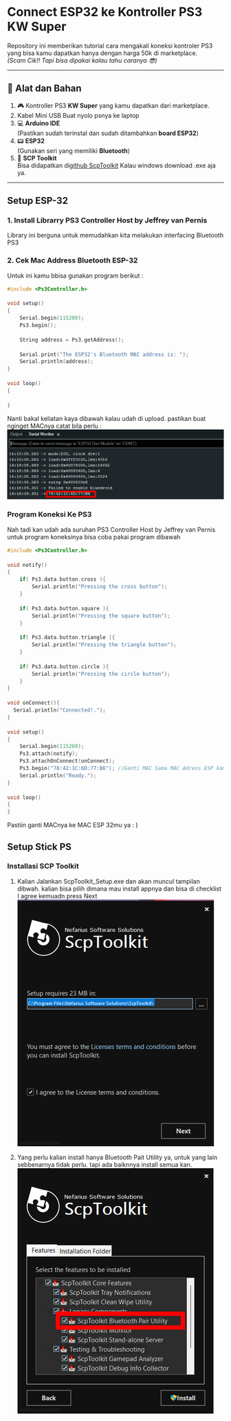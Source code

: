 # Connect ESP32 ke Kontroller PS3 KW Super

Repository ini memberikan tutorial cara mengakali koneksi kontroler PS3 yang bisa kamu dapatkan hanya dengan harga 50k di marketplace.  
_(Scam Cik!! Tapi bisa dipakai kalau tahu caranya 😎)_

---

## 🧰 Alat dan Bahan

1. 🎮 Kontroller PS3 **KW Super** yang kamu dapatkan dari marketplace.
2. Kabel Mini USB Buat nyolo psnya ke laptop 
3. 💻 **Arduino IDE**  
   (Pastikan sudah terinstal dan sudah ditambahkan **board ESP32**)
4. 📟 **ESP32**  
   (Gunakan seri yang memiliki **Bluetooth**)
5. 🧰 **SCP Toolkit**  
   Bisa didapatkan di[github ScpToolkit](https://github.com/nefarius/ScpToolkit/releases/tag/v1.7.277.16103-BETA) Kalau windows download .exe aja ya.

   

---
## Setup ESP-32

### 1. Install Librarry PS3 Controller Host by Jeffrey van Pernis
Library ini berguna untuk memudahkan kita melakukan interfacing Bluetooth PS3

### 2. Cek Mac Address Bluetooth ESP-32
Untuk ini kamu bbisa gunakan program berikut :
```cpp
#include <Ps3Controller.h>

void setup()
{
    Serial.begin(115200);
    Ps3.begin();

    String address = Ps3.getAddress();

    Serial.print("The ESP32's Bluetooth MAC address is: ");
    Serial.println(address);
}

void loop()
{

}
```
Nanti bakal keliatan kaya dibawah kalau udah di upload. pastikan buat nginget MACnya catat bila perlu :
![Tampilan Serial Monitor](images/cek_mac.png)

### Program Koneksi Ke PS3
Nah tadi kan udah ada suruhan PS3 Controller Host by Jeffrey van Pernis untuk program koneksinya bisa coba pakai program dibawah
```cpp
#include <Ps3Controller.h>

void notify()
{
    if( Ps3.data.button.cross ){
        Serial.println("Pressing the cross button");
    }

    if( Ps3.data.button.square ){
        Serial.println("Pressing the square button");
    }

    if( Ps3.data.button.triangle ){
        Serial.println("Pressing the triangle button");
    }

    if( Ps3.data.button.circle ){
        Serial.println("Pressing the circle button");
    }
}

void onConnect(){
  Serial.println("Connected!.");
}

void setup()
{
    Serial.begin(115200);
    Ps3.attach(notify);
    Ps3.attachOnConnect(onConnect);
    Ps3.begin("78:42:1C:6D:77:B6"); //Ganti MAC Sama MAC Adress ESP kamu
    Serial.println("Ready.");
}

void loop()
{
}
```
Pastiin ganti MACnya ke MAC ESP 32mu ya : )

## Setup Stick PS

### Installasi SCP Toolkit
1. Kalian Jalankan ScpToolkit_Setup.exe dan akan muncul tampilan dibwah. kalian bisa pilih dimana mau install appnya dan bisa di checklist I agree kemuadn press Next
![Tampilan Awal Instalasi](images/Install_1.png)

2. Yang perlu kalian install hanya Bluetooth Pait Utility ya, untuk yang lain sebbenarnya tidak perlu. tapi ada baiknnya install semua kan.
![Tampilan Awal Instalasi](images/Install_2.png)
